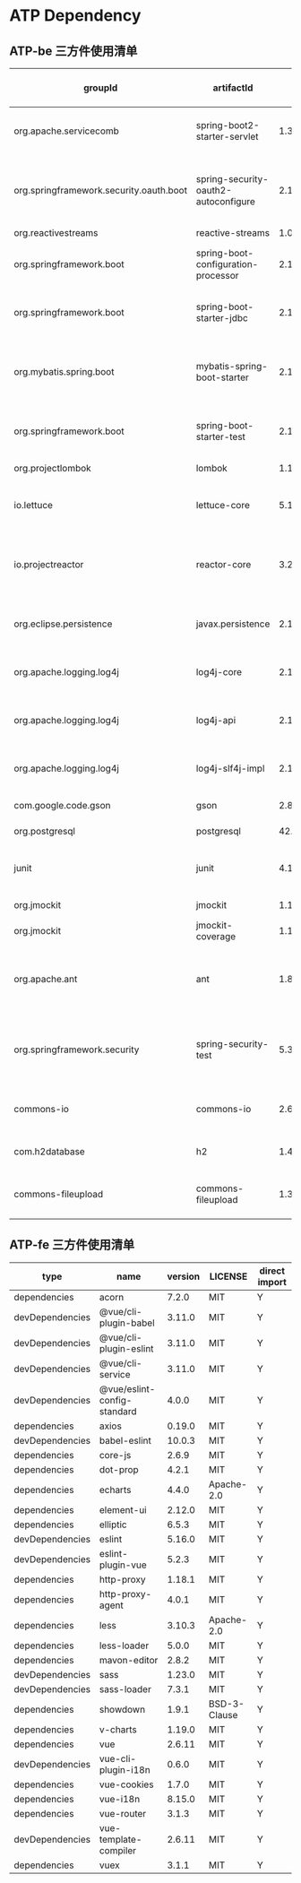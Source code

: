 ATP Dependency
====================


## ATP-be 三方件使用清单

|groupId|artifactId|version|license|direct import (Y/N)|
|---|---|---|---|---|
|org.apache.servicecomb|spring-boot2-starter-servlet|1.3.0 |Apache License, Version 2.0|Y|
|org.springframework.security.oauth.boot|spring-security-oauth2-autoconfigure|2.1.10.RELEASE |The Apache Software License, Version 2.0|Y|
|org.reactivestreams|reactive-streams|1.0.0 |CC0|Y|
|org.springframework.boot|spring-boot-configuration-processor|2.1.6.RELEASE |Apache License, Version 2.0|Y|
|org.springframework.boot|spring-boot-starter-jdbc|2.1.6.RELEASE |Apache License, Version 2.0|Y|
|org.mybatis.spring.boot|mybatis-spring-boot-starter|2.1.1 |The Apache Software License, Version 2.0|Y|
|org.springframework.boot|spring-boot-starter-test|2.1.6.RELEASE |Apache License, Version 2.0|Y|
|org.projectlombok|lombok|1.18.10 |The MIT License|Y|
|io.lettuce|lettuce-core|5.1.8.RELEASE |Apache License, Version 2.0|Y|
|io.projectreactor|reactor-core|3.2.8.RELEASE |The Apache Software License, Version 2.0|N|
|org.eclipse.persistence|javax.persistence|2.1.0 |Eclipse Public License v1.0|Y|
|org.apache.logging.log4j|log4j-core|2.13.3 |Apache License, Version 2.0|Y|
|org.apache.logging.log4j|log4j-api|2.13.3 |Apache License, Version 2.0|Y|
|org.apache.logging.log4j|log4j-slf4j-impl|2.13.3 |Apache License, Version 2.0|Y|
|com.google.code.gson|gson|2.8.5 |Apache 2.0|Y|
|org.postgresql|postgresql|42.2.16 |BSD-2-Clause|Y|
|junit|junit|4.13|Eclipse Public License 1.0|Y|
|org.jmockit|jmockit|1.19|The MIT License|Y|
|org.jmockit|jmockit-coverage|1.19|The MIT LICENSE|Y|
|org.apache.ant|ant|1.8.2 |The Apache Software License, Version 2.0|Y|
|org.springframework.security|spring-security-test|5.3.4.RELEASE |The Apache Software License, Version 2.0|Y|
|commons-io|commons-io|2.6|Apache License, Version 2.0|Y|
|com.h2database|h2|1.4.199 |MPL 2.0 or EPL 1.0|Y|
|commons-fileupload|commons-fileupload|1.3.3 |Apache License, Version 2.0|Y|


## ATP-fe 三方件使用清单

|type|name|version|LICENSE|direct import|
|---|---|---|---|---|
|dependencies|acorn|7.2.0|MIT|Y|
|devDependencies|@vue/cli-plugin-babel|3.11.0|MIT|Y|
|devDependencies|@vue/cli-plugin-eslint|3.11.0|MIT|Y|
|devDependencies|@vue/cli-service|3.11.0|MIT|Y|
|devDependencies|@vue/eslint-config-standard|4.0.0|MIT|Y|
|dependencies|axios|0.19.0|MIT|Y|
|devDependencies|babel-eslint|10.0.3|MIT|Y|
|dependencies|core-js|2.6.9|MIT|Y|
|dependencies|dot-prop|4.2.1|MIT|Y|
|dependencies|echarts|4.4.0|Apache-2.0|Y|
|dependencies|element-ui|2.12.0|MIT|Y|
|dependencies|elliptic|6.5.3|MIT|Y|
|devDependencies|eslint|5.16.0|MIT|Y|
|devDependencies|eslint-plugin-vue|5.2.3|MIT|Y|
|dependencies|http-proxy|1.18.1|MIT|Y|
|dependencies|http-proxy-agent|4.0.1|MIT|Y|
|dependencies|less|3.10.3|Apache-2.0|Y|
|dependencies|less-loader|5.0.0|MIT|Y|
|dependencies|mavon-editor|2.8.2|MIT|Y|
|devDependencies|sass|1.23.0|MIT|Y|
|devDependencies|sass-loader|7.3.1|MIT|Y|
|dependencies|showdown|1.9.1|BSD-3-Clause|Y|
|dependencies|v-charts|1.19.0|MIT|Y|
|dependencies|vue|2.6.11|MIT|Y|
|devDependencies|vue-cli-plugin-i18n|0.6.0|MIT|Y|
|dependencies|vue-cookies|1.7.0|MIT|Y|
|dependencies|vue-i18n|8.15.0|MIT|Y|
|dependencies|vue-router|3.1.3|MIT|Y|
|devDependencies|vue-template-compiler|2.6.11|MIT|Y|
|dependencies|vuex|3.1.1|MIT|Y|